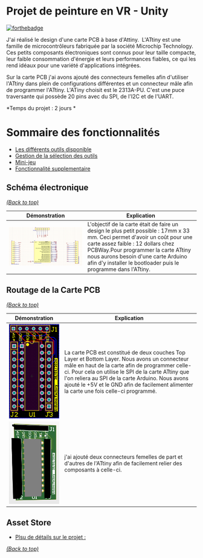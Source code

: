 # Projet de peinture en VR - Unity

[![forthebadge](https://forthebadge.com/images/badges/built-with-love.svg)](https://forthebadge.com)

J'ai réalisé le design d'une carte PCB à base d'Attiny.  
L'ATtiny est une famille de microcontrôleurs fabriquée par la société Microchip Technology. 
Ces petits composants électroniques sont connus pour leur taille compacte, leur faible consommation d'énergie et leurs performances fiables, ce qui les rend idéaux pour une variété d'applications intégrées.

Sur la carte PCB j'ai avons ajouté des connecteurs femelles afin d'utiliser l'ATtiny dans plein de configurations différentes et un connecteur mâle afin de programmer l'ATtiny. 
L'ATiny choisit est le 2313A-PU. C'est une puce traversante qui possède 20 pins avec du SPI, de l'I2C et de l'UART.

*Temps du projet : 2 jours *


# Sommaire des fonctionnalités
- [Les différents outils disponible](#les-différents-outils-disponible)
- [Gestion de la sélection des outils](#gestion-de-la-sélection-des-outils)
- [Mini-jeu](#mini-jeu)
- [Fonctionnalité supplementaire](#fonctionnalité-supplementaire)

## Schéma électronique 
[*(Back to top)*](#sommaire-des-fonctionnalités)


| Démonstration | Explication |
|---------|---------|
| ![alt text 1](picture_ATtiny/carte_attiny.png) | L'objectif de la carte était de faire un design le plus petit possible : 17mm x 33 mm. Ceci permet d'avoir un coût pour une carte assez faible : 12 dollars chez PCBWay.Pour programmer la carte ATtiny nous aurons besoin d'une carte Arduino afin d'y installer le bootloader puis le programme dans l'ATtiny.|


## Routage de la Carte PCB
[*(Back to top)*](#sommaire-des-fonctionnalités)

| Démonstration | Explication |
|---------|---------|
| ![alt text 1](picture_ATtiny/carte_attiny_2D.png) | La carte PCB est constitué de deux couches Top Layer et Bottom Layer. Nous avons un connecteur mâle en haut de la carte afin de programmer celle-ci. Pour cela on utilise le SPI de la carte ATtiny que l'on reliera au SPI de la carte Arduino. Nous avons ajouté le +5V et le GND afin de facilement alimenter la carte une fois celle-ci programmé.|
| ![alt text 1](picture_ATtiny/10-1.png) | j'ai ajouté deux connecteurs femelles de part et d'autres de l'ATtiny afin de facilement relier des composants à celle-ci. |


## Asset Store

* [Plsu de détails sur le projet : ]([https://assetstore.unity.com/packages/3d/characters/animals/toon-fox-183005](https://arduinofactory.fr/carte-pcb-attiny/))
  

[*(Back to top)*](#sommaire-des-fonctionnalités)






